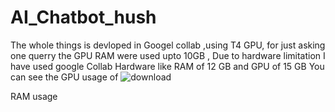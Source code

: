 # AI_Chatbot_hush
The whole things is devloped in Googel collab ,using T4 GPU, for just asking one querry the GPU RAM were used upto 10GB , Due to hardware limitation 
I have used google  Collab Hardware like RAM  of 12 GB and GPU of 15 GB 
You can see the GPU usage of 
![download](https://github.com/Jaid844/AI_Chatbot_hush/assets/112820053/3790761e-8087-4c90-b3ed-fa1664a9ac3c)

RAM usage

